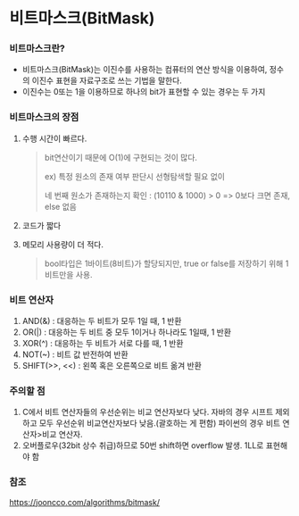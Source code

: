 # 비트마스크(BitMask)

### 비트마스크란?

- 비트마스크(BitMask)는 이진수를 사용하는 컴퓨터의 연산 방식을 이용하여, 정수의 이진수 표현을 자료구조로 쓰는 기법을 말한다.
- 이진수는 0또는 1을 이용하므로 하나의 bit가 표현할 수 있는 경우는 두 가지



### 비트마스크의 장점

1. 수행 시간이 빠르다.

   > bit연산이기 때문에 O(1)에 구현되는 것이 많다.
   >
   > ex) 특정 원소의 존재 여부 판단시 선형탐색할 필요 없이
   >
   > 네 번째 원소가 존재하는지 확인 : (10110 & 1000) > 0 => 0보다 크면 존재, else 없음 

2. 코드가 짧다

3. 메모리 사용량이 더 적다.

   > bool타입은 1바이트(8비트)가 할당되지만, true or false를 저장하기 위해 1비트만을 사용.

### 비트 연산자

1. AND(&) : 대응하는 두 비트가 모두 1일 때, 1 반환
2. OR(|) : 대응하는 두 비트 중 모두 1이거나 하나라도 1일때, 1 반환
3. XOR(^) : 대응하는 두 비트가 서로 다를 때, 1 반환
4. NOT(~) : 비트 값 반전하여 반환
5. SHIFT(>>, <<) : 왼쪽 혹은 오른쪽으로 비트 옮겨 반환



### 주의할 점

1. C에서 비트 연산자들의 우선순위는 비교 연산자보다 낮다.
   자바의 경우 시프트 제외하고 모두 우선순위 비교연산자보다 낮음.(괄호하는 게 편함)
   파이썬의 경우 비트 연산자>비교 연산자.
2. 오버플로우(32bit 상수 취급)하므로 50번 shift하면 overflow 발생. 1LL로 표현해야 함



### 참조

https://jooncco.com/algorithms/bitmask/